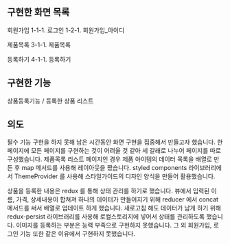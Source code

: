 ## 구현한 화면 목록
회원가입
1-1-1. 로그인
1-2-1. 회원가입_아이디

제품목록
3-1-1. 제품목록

등록하기
4-1-1. 등록하기

## 구현한 기능
상품등록기능 / 등록한 상품 리스트

## 의도
필수 기능 구현을 하지 못해 남은 시간동안 화면 구현을 집중해서 만들고자 했습니다.
한 페이지에 모든 페이지를 구현하는 것이 어려울 것 같아 세 갈래로 나누어 페이지를 따로 구성했습니다.
제품목록 리스트 페이지인 경우 제품 아이템의 데이터 목록을 배열로 만든 후 map 메서드를 사용해 레이아웃을 짰습니다.
styled components 라이브러리에서 ThemeProvider 를 사용해 스타일가이드의 디자인 양식을 만들어 활용했습니다.

상품을 등록한 내용은 redux 를 통해 상태 관리를 하기로 했습니다.
뷰에서 입력된 이름, 가격, 상세내용이 합쳐져 하나의 데이터가 만들어지기 위해 reducer 에서 concat 메서드를 써서 배열로 업데이트 하게 했습니다.
새로고침 해도 데이터가 남게 하기 위해 redux-persist 라이브러리를 사용해 로컬스토리지에 넣어서 상태를 관리하도록 했습니다.
이미지를 등록하는 부분은 능력 부족으로 구현하지 못했습니다. 그 외 회원가입, 로그인 기능 또한 같은 이유에서 구현하지 못했습니다. 





